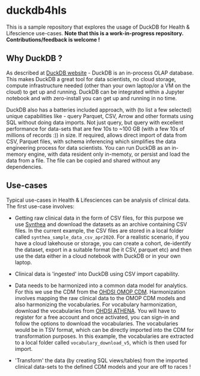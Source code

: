 # duckdb4hls
This is a sample repository that explores the usage of DuckDB for Health & Lifescience use-cases. **Note that this is a work-in-progress repository. Contributions/feedback is welcome !**

## Why DuckDB ?
As described at [DuckDB website](https://duckdb.org/) - DuckDB is an in-process OLAP database. This makes DuckDB a great tool for data scientists, no cloud storage, compute infrastructure needed (other than your own laptop/or a VM on the cloud) to get up and running. DuckDB can be integrated within a Jupyter notebook and with zero-install you can get up and running in no time.  

DuckDB also has a batteries included approach, with (to list a few selected) unique capabilities like - query Parquet, CSV, Arrow and other formats using SQL without doing data imports. Not just query, but query with excellent performance for data-sets that are few 10s to ~100 GB (with a few 10s of millions of records :)) in size. If required, allows direct import of data from CSV, Parquet files, with schema inferencing which simplifies the data engineering process for data scientists. You can run DuckDB as an in-memory engine, with data resident only in-memoty, or persist and load the data from a file. The file can be copied and shared without any dependencies.

## Use-cases
Typical use-cases in Health & Lifesciences can be analysis of clinical data.  The first use-case involves:

* Getting raw clinical data in the form of CSV files, for this purpose we use [Synthea](https://synthetichealth.github.io/synthea/) and download the datasets as an archive containing CSV files. In the current example, the CSV files are stored in a local folder called `synthea_sample_data_csv_apr2020`. For a realistic scenario, if you have a cloud lakehouse or storage, you can create a cohort, de-identify the dataset, export in a suitable format (be it CSV, parquet etc) and then use the data either in a cloud notebook with DuckDB or in your own laptop. 

* Clinical data is 'ingested' into DuckDB using CSV import capability.

* Data needs to be harmonized into a common data model for analytics. For this we use the CDM from the [OHDSI OMOP CDM](https://ohdsi.github.io/CommonDataModel/#:~:text=The%20Observational%20Medical%20Outcomes%20Partnership%20%28OMOP%29%20Common%20Data,the%20OMOP%20CDM%20is%20the%20OHDSI%20standardized%20vocabularies). Harmonization involves mapping the raw clinical data to the OMOP CDM models and also harmonizing the vocabularies. For vocabulary harmonization, download the vocabularies from [OHDSI ATHENA](https://athena.ohdsi.org/). You will have to register for a free account and once activated, you can sign-in and follow the options to download the vocabularies. The vocabularies would be in TSV format, which can be directly imported into the CDM for transformation purposes. In this example, the vocabularies are extracted to a local folder called `vocabulary_download_v5`, which is then used for import.

* 'Transform' the data (by creating SQL views/tables) from the imported clinical data-sets to the defined CDM models and your are off to races !



